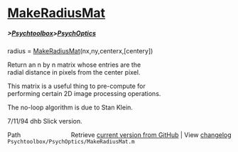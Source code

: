 # [MakeRadiusMat](MakeRadiusMat)
##### >[Psychtoolbox](Psychtoolbox)>[PsychOptics](PsychOptics)

radius = [MakeRadiusMat](MakeRadiusMat)(nx,ny,centerx,[centery])  
  
Return an n by n matrix whose entries are the  
radial distance in pixels from the center pixel.  
  
This matrix is a useful thing to pre-compute for  
performing certain 2D image processing operations.  
  
The no-loop algorithm is due to Stan Klein.  
  
7/11/94     dhb     Slick version.  




<div class="code_header" style="text-align:right;">
  <span style="float:left;">Path&nbsp;&nbsp;</span> <span class="counter">Retrieve <a href=
  "https://raw.github.com/Psychtoolbox-3/Psychtoolbox-3/beta/Psychtoolbox/PsychOptics/MakeRadiusMat.m">current version from GitHub</a> | View <a href=
  "https://github.com/Psychtoolbox-3/Psychtoolbox-3/commits/beta/Psychtoolbox/PsychOptics/MakeRadiusMat.m">changelog</a></span>
</div>
<div class="code">
  <code>Psychtoolbox/PsychOptics/MakeRadiusMat.m</code>
</div>

